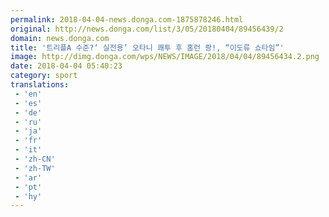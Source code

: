 ```yaml
---
permalink: 2018-04-04-news.donga.com-1875878246.html
original: http://news.donga.com/list/3/05/20180404/89456439/2
domain: news.donga.com
title: '트리플A 수준?‘ 실전용’ 오타니 쾌투 후 홈런 쾅!, “이도류 쇼타임”'
image: http://dimg.donga.com/wps/NEWS/IMAGE/2018/04/04/89456434.2.png
date: 2018-04-04 05:40:23
category: sport
translations: 
 - 'en'
 - 'es'
 - 'de'
 - 'ru'
 - 'ja'
 - 'fr'
 - 'it'
 - 'zh-CN'
 - 'zh-TW'
 - 'ar'
 - 'pt'
 - 'hy'
---
```



